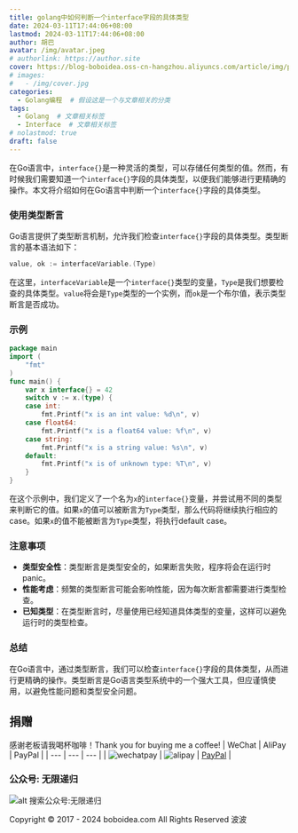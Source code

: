 ```yaml
---
title: golang中如何判断一个interface字段的具体类型
date: 2024-03-11T17:44:06+08:00
lastmod: 2024-03-11T17:44:06+08:00
author: 胡巴
avatar: /img/avatar.jpeg
# authorlink: https://author.site
cover: https://blog-boboidea.oss-cn-hangzhou.aliyuncs.com/article/img/posts/auto/article%20(8).jpg
# images:
#   - /img/cover.jpg
categories:
  - Golang编程  # 假设这是一个与文章相关的分类
tags:
  - Golang  # 文章相关标签
  - Interface  # 文章相关标签
# nolastmod: true
draft: false
---
```

在Go语言中，`interface{}`是一种灵活的类型，可以存储任何类型的值。然而，有时候我们需要知道一个`interface{}`字段的具体类型，以便我们能够进行更精确的操作。本文将介绍如何在Go语言中判断一个`interface{}`字段的具体类型。
<!--more-->
### 使用类型断言
Go语言提供了类型断言机制，允许我们检查`interface{}`字段的具体类型。类型断言的基本语法如下：
```go
value, ok := interfaceVariable.(Type)
```
在这里，`interfaceVariable`是一个`interface{}`类型的变量，`Type`是我们想要检查的具体类型。`value`将会是`Type`类型的一个实例，而`ok`是一个布尔值，表示类型断言是否成功。
### 示例
```go
package main
import (
	"fmt"
)
func main() {
	var x interface{} = 42
	switch v := x.(type) {
	case int:
		fmt.Printf("x is an int value: %d\n", v)
	case float64:
		fmt.Printf("x is a float64 value: %f\n", v)
	case string:
		fmt.Printf("x is a string value: %s\n", v)
	default:
		fmt.Printf("x is of unknown type: %T\n", v)
	}
}
```
在这个示例中，我们定义了一个名为`x`的`interface{}`变量，并尝试用不同的类型来判断它的值。如果`x`的值可以被断言为`Type`类型，那么代码将继续执行相应的case。如果`x`的值不能被断言为`Type`类型，将执行default case。
### 注意事项
- **类型安全性**：类型断言是类型安全的，如果断言失败，程序将会在运行时panic。
- **性能考虑**：频繁的类型断言可能会影响性能，因为每次断言都需要进行类型检查。
- **已知类型**：在类型断言时，尽量使用已经知道具体类型的变量，这样可以避免运行时的类型检查。
### 总结
在Go语言中，通过类型断言，我们可以检查`interface{}`字段的具体类型，从而进行更精确的操作。类型断言是Go语言类型系统中的一个强大工具，但应谨慎使用，以避免性能问题和类型安全问题。
<!--qr_code-->
## 捐赠
感谢老板请我喝杯咖啡！Thank you for buying me a coffee!
| WeChat | AliPay | PayPal |
| --- | --- | --- |
| ![wechatpay](https://blog-boboidea.oss-cn-hangzhou.aliyuncs.com/pay/wechat_%E6%94%B6%E6%AC%BE%E7%A0%81.jpg) | ![alipay](https://blog-boboidea.oss-cn-hangzhou.aliyuncs.com/pay/alipay.jpg) | [PayPal](https://paypal.me/JianboQin?country.x=C2&locale.x=zh_XC) |
### 公众号: 无限递归
![alt 搜索公众号:无限递归](https://blog-boboidea.oss-cn-hangzhou.aliyuncs.com/article/img/gongzhonghao.jpeg "无限递归")
<!--declare-declare-->
Copyright &copy; 2017 - 2024 boboidea.com All Rights Reserved 波波
